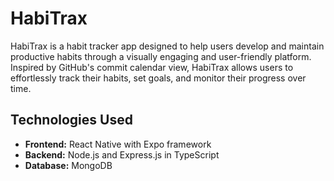 # HabiTrax

HabiTrax is a habit tracker app designed to help users develop and maintain productive habits through a visually engaging and user-friendly platform. Inspired by GitHub's commit calendar view, HabiTrax allows users to effortlessly track their habits, set goals, and monitor their progress over time.

## Technologies Used

- **Frontend:** React Native with Expo framework  
- **Backend:** Node.js and Express.js in TypeScript  
- **Database:** MongoDB  
